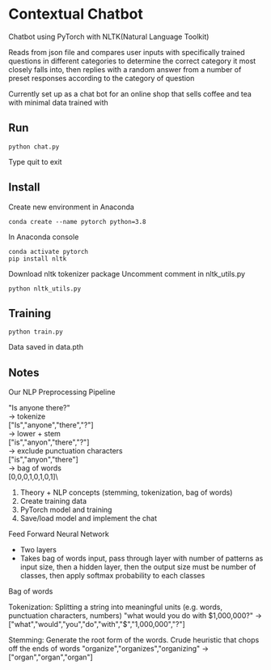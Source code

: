 # Contextual Chatbot 

Chatbot using PyTorch with NLTK(Natural Language Toolkit)


Reads from json file and compares user inputs with specifically trained questions in different categories to determine the correct category it most closely falls into, then replies with a random answer from a number of preset responses according to the category of question


Currently set up as a chat bot for an online shop that sells coffee and tea with minimal data trained with


## Run
```console
python chat.py
```
Type quit to exit

## Install

Create new environment in Anaconda
```console
conda create --name pytorch python=3.8
```

In Anaconda console
```console
conda activate pytorch
pip install nltk

```

Download nltk tokenizer package
Uncomment comment in nltk_utils.py
```console
python nltk_utils.py
```

## Training
```console
python train.py
```
Data saved in data.pth

## Notes
Our NLP Preprocessing Pipeline

"Is anyone there?"\
-> tokenize\
["Is","anyone","there","?"]\
-> lower + stem\
["is","anyon","there","?"]\
-> exclude punctuation characters\
["is","anyon","there"]\
-> bag of words\
[0,0,0,1,0,1,0,1]\




1) Theory + NLP concepts (stemming, tokenization, bag of words)
2) Create training data
3) PyTorch model and training
4) Save/load model and implement the chat

Feed Forward Neural Network
- Two layers
- Takes bag of words input, pass through layer with number of patterns as input size, then a hidden layer, then the output size must be number of classes, then apply softmax probability to each classes

Bag of words

Tokenization: Splitting a string into meaningful units (e.g. words, punctuation characters, numbers)
"what would you do with $1,000,000?"
->["what","would","you","do","with","$","1,000,000","?"]

Stemming: Generate the root form of the words. Crude heuristic that chops off the ends of words
"organize","organizes","organizing"
->["organ","organ","organ"]
